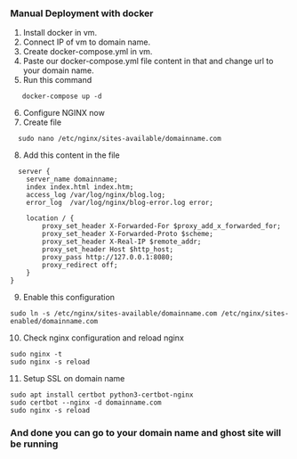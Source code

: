 ### Manual Deployment with docker

1. Install docker in vm.
2. Connect IP of vm to domain name.
3. Create docker-compose.yml in vm.
4. Paste our docker-compose.yml file content in that and change url to your domain name.
5. Run this command 
```console
   docker-compose up -d
   ```
6. Configure NGINX now
7. Create file
```console 
  sudo nano /etc/nginx/sites-available/domainname.com
  ```
8. Add this content in the file
```console 
  server {
    server_name domainname;
    index index.html index.htm;
    access_log /var/log/nginx/blog.log;
    error_log  /var/log/nginx/blog-error.log error;

    location / {
        proxy_set_header X-Forwarded-For $proxy_add_x_forwarded_for;
        proxy_set_header X-Forwarded-Proto $scheme;
        proxy_set_header X-Real-IP $remote_addr;
        proxy_set_header Host $http_host;
        proxy_pass http://127.0.0.1:8080;
        proxy_redirect off;
    }
}
  ```
9. Enable this configuration
```console
sudo ln -s /etc/nginx/sites-available/domainname.com /etc/nginx/sites-enabled/domainname.com
```
10. Check nginx configuration and reload nginx
```console
sudo nginx -t
sudo nginx -s reload 
```
11. Setup SSL on domain name
```console
sudo apt install certbot python3-certbot-nginx
sudo certbot --nginx -d domainname.com
sudo nginx -s reload
```

### And done you can go to your domain name and ghost site will be running
